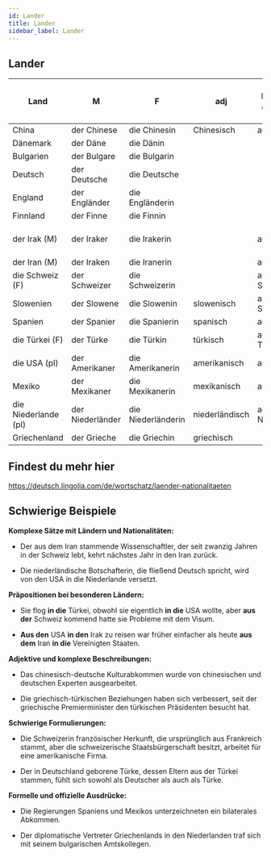 ```yaml
---
id: Lander
title: Lander
sidebar_label: Lander
---
```


## Lander

| Land                 | M                | F                  | adj            | Ich komme aus (dativ) | er ging zurück (akk) |
| -------------------- | ---------------- | ------------------ | -------------- | --------------------- | -------------------- |
| China                | der Chinese      | die Chinesin       | Chinesisch     | aus China             |
| Dänemark             | der Däne         | die Dänin          |
| Bulgarien            | der Bulgare      | die Bulgarin       |
| Deutsch              | der Deutsche     | die Deutsche       |
| England              | der Engländer    | die Engländerin    |
| Finnland             | der Finne        | die Finnin         |
| der Irak (M)         | der Iraker       | die Irakerin       |                | aus dem Irak          | ..in den Irak        |
| der Iran (M)         | der Iraken       | die Iranerin       |                | aus dem Iran          |
| die Schweiz (F)      | der Schweizer    | die Schweizerin    |                | aus der Schweiz       |
| Slowenien            | der Slowene      | die Slowenin       | slowenisch     | aus Slowenien         |
| Spanien              | der Spanier      | die Spanierin      | spanisch       | aus Spanien           |
| die Türkei (F)       | der Türke        | die Türkin         | türkisch       | aus der Türkei        |
| die USA (pl)         | der Amerikaner   | die Amerikanerin   | amerikanisch   | aus den USA           | .. in die USA        |
| Mexiko               | der Mexikaner    | die Mexikanerin    | mexikanisch    | aus Mexiko            | .. nach Mexiko       |
| die Niederlande (pl) | der Niederländer | die Niederländerin | niederländisch | aus den Niederlanden  |
| Griechenland         | der Grieche      | die Griechin       | griechisch     |

## Findest du mehr hier

https://deutsch.lingolia.com/de/wortschatz/laender-nationalitaeten

## Schwierige Beispiele

**Komplexe Sätze mit Ländern und Nationalitäten:**

- Der aus dem Iran stammende Wissenschaftler, der seit zwanzig Jahren in der Schweiz lebt, kehrt nächstes Jahr in den Iran zurück.

- Die niederländische Botschafterin, die fließend Deutsch spricht, wird von den USA in die Niederlande versetzt.

**Präpositionen bei besonderen Ländern:**

- Sie flog **in die** Türkei, obwohl sie eigentlich **in die** USA wollte, aber **aus der** Schweiz kommend hatte sie Probleme mit dem Visum.

- **Aus den** USA **in den** Irak zu reisen war früher einfacher als heute **aus dem** Iran **in die** Vereinigten Staaten.

**Adjektive und komplexe Beschreibungen:**

- Das chinesisch-deutsche Kulturabkommen wurde von chinesischen und deutschen Experten ausgearbeitet.

- Die griechisch-türkischen Beziehungen haben sich verbessert, seit der griechische Premierminister den türkischen Präsidenten besucht hat.

**Schwierige Formulierungen:**

- Die Schweizerin französischer Herkunft, die ursprünglich aus Frankreich stammt, aber die schweizerische Staatsbürgerschaft besitzt, arbeitet für eine amerikanische Firma.

- Der in Deutschland geborene Türke, dessen Eltern aus der Türkei stammen, fühlt sich sowohl als Deutscher als auch als Türke.

**Formelle und offizielle Ausdrücke:**

- Die Regierungen Spaniens und Mexikos unterzeichneten ein bilaterales Abkommen.

- Der diplomatische Vertreter Griechenlands in den Niederlanden traf sich mit seinem bulgarischen Amtskollegen.

